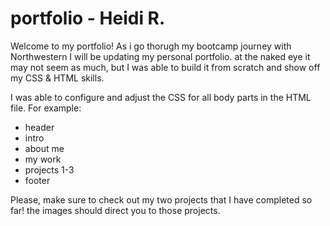 # portfolio - Heidi R.
Welcome to my portfolio!
As i go thorugh my bootcamp journey with Northwestern I will be updating my personal portfolio. 
at the naked eye it may not seem as much, but I was able to build it from scratch and show off my CSS & HTML skills. 


I was able to configure and adjust the CSS for all body parts in the HTML file. 
For example:
- header
- intro
- about me
- my work
- projects 1-3
- footer

Please, make sure to check out my two projects that I have completed so far!
the images should direct you to those projects.

